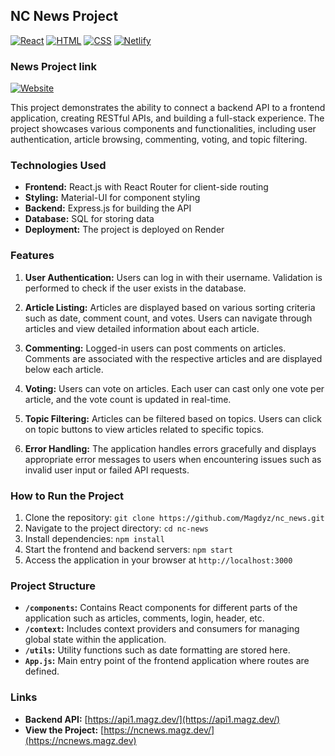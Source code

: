 ## NC News Project

[![React](https://img.shields.io/badge/-React-blue)](https://reactjs.org/)
[![HTML](https://img.shields.io/badge/-HTML-orange)](https://developer.mozilla.org/en-US/docs/Web/HTML)
[![CSS](https://img.shields.io/badge/-CSS-blueviolet)](https://developer.mozilla.org/en-US/docs/Web/CSS)
[![Netlify](https://img.shields.io/badge/-Netlify-brightgreen)](https://www.netlify.com/)

### News Project link
[![Website](https://img.shields.io/website?url=https%3A%2F%2Fncnews.magz.dev)](https://ncnews.magz.dev)



This project demonstrates the ability to connect a backend API to a frontend application, creating RESTful APIs, and building a full-stack experience. The project showcases various components and functionalities, including user authentication, article browsing, commenting, voting, and topic filtering.

### Technologies Used

- **Frontend:** React.js with React Router for client-side routing
- **Styling:** Material-UI for component styling
- **Backend:** Express.js for building the API
- **Database:** SQL for storing data
- **Deployment:** The project is deployed on Render

### Features

1. **User Authentication:** Users can log in with their username. Validation is performed to check if the user exists in the database.
   
2. **Article Listing:** Articles are displayed based on various sorting criteria such as date, comment count, and votes. Users can navigate through articles and view detailed information about each article.

3. **Commenting:** Logged-in users can post comments on articles. Comments are associated with the respective articles and are displayed below each article.

4. **Voting:** Users can vote on articles. Each user can cast only one vote per article, and the vote count is updated in real-time.

5. **Topic Filtering:** Articles can be filtered based on topics. Users can click on topic buttons to view articles related to specific topics.

6. **Error Handling:** The application handles errors gracefully and displays appropriate error messages to users when encountering issues such as invalid user input or failed API requests.

### How to Run the Project

1. Clone the repository: `git clone https://github.com/Magdyz/nc_news.git`
2. Navigate to the project directory: `cd nc-news`
3. Install dependencies: `npm install`
4. Start the frontend and backend servers: `npm start`
5. Access the application in your browser at `http://localhost:3000`

### Project Structure

- **`/components`:** Contains React components for different parts of the application such as articles, comments, login, header, etc.
- **`/context`:** Includes context providers and consumers for managing global state within the application.
- **`/utils`:** Utility functions such as date formatting are stored here.
- **`App.js`:** Main entry point of the frontend application where routes are defined.

### Links

- **Backend API:** [https://api1.magz.dev/](https://api1.magz.dev/)
- **View the Project:** [https://ncnews.magz.dev/](https://ncnews.magz.dev)
